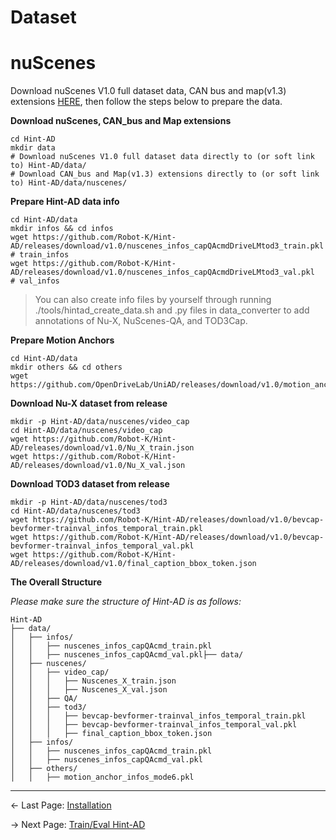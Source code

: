 
# Dataset

# nuScenes
Download nuScenes V1.0 full dataset data, CAN bus and map(v1.3) extensions [HERE](https://www.nuscenes.org/download), then follow the steps below to prepare the data.


**Download nuScenes, CAN_bus and Map extensions**
```shell
cd Hint-AD
mkdir data
# Download nuScenes V1.0 full dataset data directly to (or soft link to) Hint-AD/data/
# Download CAN_bus and Map(v1.3) extensions directly to (or soft link to) Hint-AD/data/nuscenes/
```

**Prepare Hint-AD data info**

```shell
cd Hint-AD/data
mkdir infos && cd infos
wget https://github.com/Robot-K/Hint-AD/releases/download/v1.0/nuscenes_infos_capQAcmdDriveLMtod3_train.pkl  # train_infos
wget https://github.com/Robot-K/Hint-AD/releases/download/v1.0/nuscenes_infos_capQAcmdDriveLMtod3_val.pkl  # val_infos
```

> You can also create info files by yourself through running ./tools/hintad_create_data.sh and .py files in data_converter to add annotations of Nu-X, NuScenes-QA, and TOD3Cap.

**Prepare Motion Anchors**
```shell
cd Hint-AD/data
mkdir others && cd others
wget https://github.com/OpenDriveLab/UniAD/releases/download/v1.0/motion_anchor_infos_mode6.pkl
```

**Download Nu-X dataset from release**
```shell
mkdir -p Hint-AD/data/nuscenes/video_cap
cd Hint-AD/data/nuscenes/video_cap
wget https://github.com/Robot-K/Hint-AD/releases/download/v1.0/Nu_X_train.json
wget https://github.com/Robot-K/Hint-AD/releases/download/v1.0/Nu_X_val.json
```

**Download TOD3 dataset from release**
```shell
mkdir -p Hint-AD/data/nuscenes/tod3
cd Hint-AD/data/nuscenes/tod3
wget https://github.com/Robot-K/Hint-AD/releases/download/v1.0/bevcap-bevformer-trainval_infos_temporal_train.pkl
wget https://github.com/Robot-K/Hint-AD/releases/download/v1.0/bevcap-bevformer-trainval_infos_temporal_val.pkl
wget https://github.com/Robot-K/Hint-AD/releases/download/v1.0/final_caption_bbox_token.json
```

**The Overall Structure**

*Please make sure the structure of Hint-AD is as follows:*
```
Hint-AD
├── data/
│   ├── infos/
│   │   ├── nuscenes_infos_capQAcmd_train.pkl
│   │   ├── nuscenes_infos_capQAcmd_val.pkl├── data/
│   ├── nuscenes/
│   │   ├── video_cap/
│   │   │   ├── Nuscenes_X_train.json
│   │   │   ├── Nuscenes_X_val.json
│   │   ├── QA/
│   │   ├── tod3/
│   │   │   ├── bevcap-bevformer-trainval_infos_temporal_train.pkl
│   │   │   ├── bevcap-bevformer-trainval_infos_temporal_val.pkl
│   │   │   ├── final_caption_bbox_token.json
│   ├── infos/
│   │   ├── nuscenes_infos_capQAcmd_train.pkl
│   │   ├── nuscenes_infos_capQAcmd_val.pkl
│   ├── others/
│   │   ├── motion_anchor_infos_mode6.pkl
```
---
<- Last Page:  [Installation](./INSTALL.md)

-> Next Page: [Train/Eval Hint-AD](./TRAIN_EVAL.md)